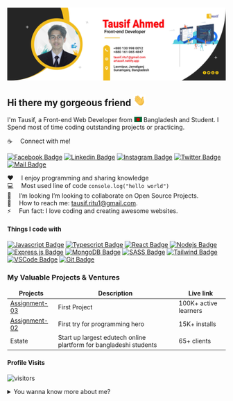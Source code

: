 ![Github Banner](assets/github-banner.jpg)

## Hi there my gorgeous friend <img src="assets/hello.gif" width="28px" alt="hi">

I'm Tausif, a Front-end Web Developer from <img src="assets/bangladesh.png" width="18"/> Bangladesh and Student. I Spend most of time coding outstanding projects or practicing.

:coffee: &emsp;Connect with me!

[![Facebook Badge](https://img.shields.io/badge/Facebook-1877F2?style=for-the-badge&logo=facebook&logoColor=white)](https://facebook.com/sumit.analyzen) [![Linkedin Badge](https://img.shields.io/badge/LinkedIn-0077B5?style=for-the-badge&logo=linkedin&logoColor=white)](https://www.linkedin.com/in/sumitanalyzen/) [![Instagram Badge](https://img.shields.io/badge/Instagram-E4405F?style=for-the-badge&logo=instagram&logoColor=white)](https://instagram.com/learnwithsumit) [![Twitter Badge](https://img.shields.io/badge/Twitter-1DA1F2?style=for-the-badge&logo=twitter&logoColor=white)](https://twitter.com/sumit_analyzen) [![Mail Badge](https://img.shields.io/badge/Gmail-D14836?style=for-the-badge&logo=gmail&logoColor=white)](mailto:tausif.ritu1@gmail.com)

:hearts: &emsp;I enjoy programming and sharing knowledge <br/>
:computer: &emsp;Most used line of code `console.log("hello world")` <br/>
🤔 &emsp;I’m looking  I’m looking to collaborate on Open Source Projects.<br/>
:e-mail: &emsp;How to reach me: tausif.ritu1@gmail.com.<br/>
⚡ &emsp;Fun fact: I love coding and creating awesome websites.

#### Things I code with

[![Javascript Badge](https://img.shields.io/badge/-Javascript-F0DB4F?style=for-the-badge&labelColor=black&logo=javascript&logoColor=F0DB4F)](#) [![Typescript Badge](https://img.shields.io/badge/-Typescript-007acc?style=for-the-badge&labelColor=black&logo=typescript&logoColor=007acc)](#) [![React Badge](https://img.shields.io/badge/-React-61DBFB?style=for-the-badge&labelColor=black&logo=react&logoColor=61DBFB)](#) <!-- [![Next.js Badge](https://img.shields.io/badge/next.js-000000?style=for-the-badge&logo=nextdotjs&logoColor=white)](#) --> [![Nodejs Badge](https://img.shields.io/badge/-Nodejs-3C873A?style=for-the-badge&labelColor=black&logo=node.js&logoColor=3C873A)](#) [![Express.js Badge](https://img.shields.io/badge/Express.js-000000?style=for-the-badge&logo=express&logoColor=white)](#) [![MongoDB Badge](https://img.shields.io/badge/MongoDB-4EA94B?style=for-the-badge&logo=mongodb&logoColor=white)](#) <!-- [![GraphQL Badge](https://img.shields.io/badge/-GraphQl-e535ab?style=for-the-badge&labelColor=black&logo=node.js&logoColor=e535ab)](#) --> [![SASS Badge](https://img.shields.io/badge/Sass-CC6699?style=for-the-badge&logo=sass&logoColor=white)](#) [![Tailwind Badge](https://img.shields.io/badge/Tailwind%20CSS-092749?style=for-the-badge&logo=tailwindcss&logoColor=06B6D4&labelColor=000000)](#) [![VSCode Badge](https://img.shields.io/badge/Visual_Studio-5C2D91?style=for-the-badge&logo=visual%20studio&logoColor=white)](#) [![Git Badge](https://img.shields.io/badge/Git-F05032?style=for-the-badge&logo=git&logoColor=white)](#)


### My Valuable Projects & Ventures

<table>
  <thead align="center">
    <tr border: none;>
      <td><b>Projects</b></td>
      <td><b>Description</b></td>
      <td><b>Live link</b></td>
    </tr>
  </thead>
  <tbody>
    <tr>
      <td><a href="https://artausif.netlify.app.com" target="_blank">Assignment-03</a></td>
      <td>First Project</td>
      <td>100K+ active learners</td>
    </tr>
    <tr>
      <td><a href="https://marketplace.v.com" target="_blank">Assignment-02</a></td>
      <td>First try for programming hero</td>
      <td>15K+ installs</td>
    </tr>
    <tr>
      <td>Estate</td>
      <td>Start up largest edutech online plartform for bangladeshi students</td>
      <td>65+ clients</td>
    </tr>
    
    
    
  </tbody>
</table>




#### Profile Visits

![visitors](https://visitor-badge.glitch.me/badge?page_id=AR-Tausif.AR-Tausif)

<details>
<summary>
  You wanna know more about me?
</summary>

<br >

I love sharing knowledge and practicing programming, hand to hand helping other developers, and that's why I Learn Web Development!

#### About of Tausif Ahmed

"Tausif Ahmed" is web front-end developer. Skills and techniques in an efficient and practical manner. I started Learn web development in minimum 1.5 years and do what I truly love - Problem solving and collaborate on Open Source Projects.


</details>
